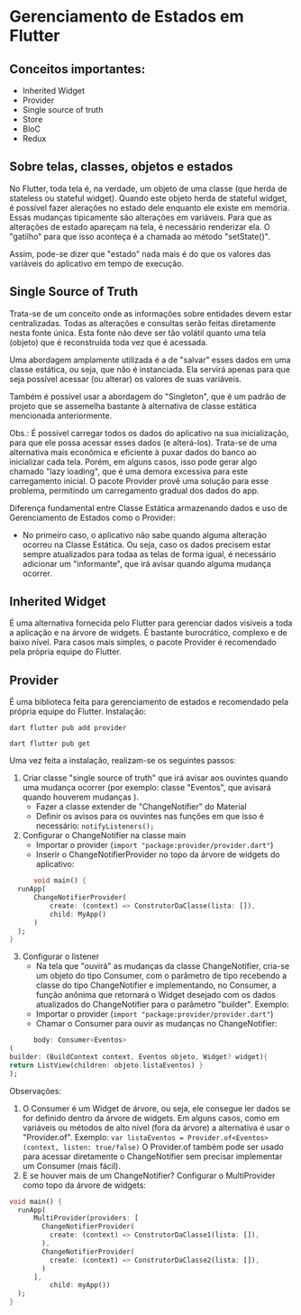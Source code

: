 # Gerenciamento de Estados em Flutter

## Conceitos importantes:

* Inherited Widget
* Provider
* Single source of truth
* Store
* BloC
* Redux

## Sobre telas, classes, objetos e estados

No Flutter, toda tela é, na verdade, um objeto de uma classe (que herda de stateless ou stateful
widget).
Quando este objeto herda de stateful widget, é possível fazer alerações no estado dele enquanto ele
existe em memória.
Essas mudanças tipicamente são alterações em variáveis.
Para que as alterações de estado apareçam na tela, é necessário renderizar ela. O "gatilho" para que
isso aconteça é a chamada ao método "setState()".

Assim, pode-se dizer que "estado" nada mais é do que os valores das variáveis do aplicativo em tempo
de execução.

## Single Source of Truth

Trata-se de um conceito onde as informações sobre entidades devem estar centralizadas. Todas as
alterações e consultas serão feitas diretamente nesta fonte única.
Esta fonte não deve ser tão volátil quanto uma tela (objeto) que é reconstruída toda vez que é
acessada.

Uma abordagem amplamente utilizada é a de "salvar" esses dados em uma classe estática, ou seja, que
não é instanciada.
Ela servirá apenas para que seja possível acessar (ou alterar) os valores de suas variáveis.

Também é possível usar a abordagem do "Singleton", que é um padrão de projeto que se assemelha
bastante à alternativa de classe estática mencionada anteriormente.

Obs.:
É possível carregar todos os dados do aplicativo na sua inicialização, para que ele possa acessar
esses dados (e alterá-los).
Trata-se de uma alternativa mais econômica e eficiente à puxar dados do banco ao inicializar cada
tela.
Porém, em alguns casos, isso pode gerar algo chamado "lazy loading", que é uma demora excessiva para
este carregamento inicial.
O pacote Provider provê uma solução para esse problema, permitindo um carregamento gradual dos dados
do app.

Diferença fundamental entre Classe Estática armazenando dados e uso de Gerenciamento de Estados como
o Provider:

* No primeiro caso, o aplicativo não sabe quando alguma alteração ocorreu na Classe Estática. Ou
  seja, caso os dados precisem estar sempre atualizados para todaa as telas de forma igual, é
  necessário adicionar um "informante", que irá avisar quando alguma mudança ocorrer.

## Inherited Widget

É uma alternativa fornecida pelo Flutter para gerenciar dados visíveis a toda a aplicação e na
árvore de widgets. É bastante burocrático, complexo e de baixo nível.
Para casos mais simples, o pacote Provider é recomendado pela própria equipe do Flutter.

## Provider

É uma biblioteca feita para gerenciamento de estados e recomendado pela própria equipe do Flutter.
Instalação:

`dart flutter pub add provider`

`dart flutter pub get`

Uma vez feita a instalação, realizam-se os seguintes passos:

1. Criar classe "single source of truth" que irá avisar aos ouvintes quando uma mudança ocorrer (por
   exemplo: classe "Eventos", que avisará quando houverem mudanças ).
    * Fazer a classe extender de "ChangeNotifier" do Material
    * Definir os avisos para os ouvintes nas funções em que isso é necessário:
      `notifyListeners();`
2. Configurar o ChangeNotifier na classe main
    * Importar o provider (`import "package:provider/provider.dart"`)
    * Inserir o ChangeNotifierProvider no topo da árvore de widgets do aplicativo:

```dart
      void main() {
  runApp(
      ChangeNotifierProvider(
          create: (context) => ConstrutorDaClasse(lista: []),
          child: MyApp()
      )
  );
}
```

3. Configurar o listener
    * Na tela que "ouvirá" as mudanças da classe ChangeNotifier, cria-se um objeto do tipo Consumer,
      com o parâmetro de tipo recebendo a classe do tipo ChangeNotifier e implementando, no
      Consumer, a função anônima que retornará o Widget desejado com os dados atualizados do
      ChangeNotifier para o parâmetro "builder". Exemplo:
    * Importar o provider (`import "package:provider/provider.dart"`)
    * Chamar o Consumer para ouvir as mudanças no ChangeNotifier:

```dart
      body: Consumer<Eventos>
(
builder: (BuildContext context, Eventos objeto, Widget? widget){
return ListView(children: objeto.listaEventos) }
);
```

Observações:

1. O Consumer é um Widget de árvore, ou seja, ele consegue ler dados se for definido dentro da
   árvore de widgets. Em alguns casos, como em variáveis ou métodos de alto nível (fora da árvore) a
   alternativa é usar o "Provider.of". Exemplo:
   `var listaEventos = Provider.of<Eventos>(context, listen: true/false)`
O Provider.of também pode ser usado para acessar diretamente o ChangeNotifier sem precisar implementar um Consumer (mais fácil). 
2. E se houver mais de um ChangeNotifier? Configurar o MultiProvider como topo da árvore de widgets:

```dart
void main() {
  runApp(
      MultiProvider(providers: [
        ChangeNotifierProvider(
          create: (context) => ConstrutorDaClasse1(lista: []),
        ),
        ChangeNotifierProvider(
          create: (context) => ConstrutorDaClasse2(lista: []),
        )
      ],
          child: myApp())
  );
}

```
